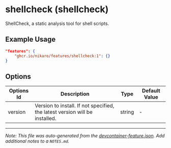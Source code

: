 
# shellcheck (shellcheck)

ShellCheck, a static analysis tool for shell scripts.

## Example Usage

```json
"features": {
    "ghcr.io/nikaro/features/shellcheck:1": {}
}
```

## Options

| Options Id | Description | Type | Default Value |
|-----|-----|-----|-----|
| version | Version to install. If not specified, the latest version will be installed. | string | - |



---

_Note: This file was auto-generated from the [devcontainer-feature.json](https://github.com/nikaro/features/blob/main/src/shellcheck/devcontainer-feature.json).  Add additional notes to a `NOTES.md`._
